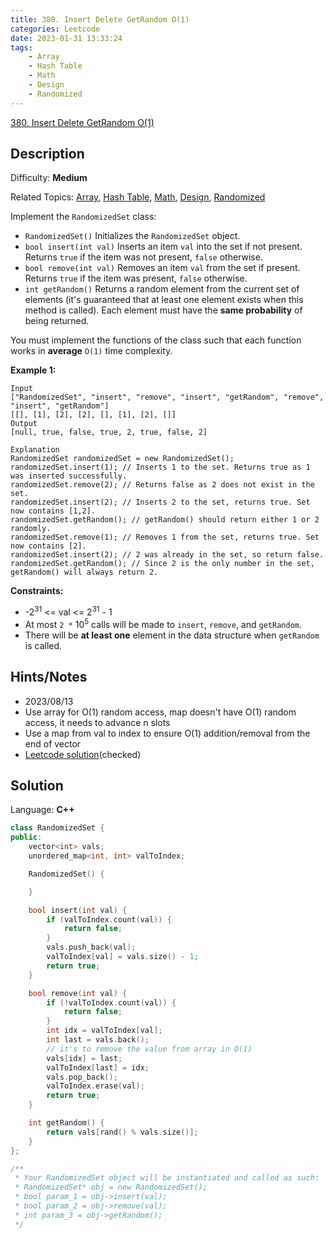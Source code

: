 ```yaml
---
title: 380. Insert Delete GetRandom O(1)
categories: Leetcode
date: 2023-01-31 13:33:24
tags:
    - Array
    - Hash Table
    - Math
    - Design
    - Randomized
---
```


[380\. Insert Delete GetRandom O(1)](https://leetcode.com/problems/insert-delete-getrandom-o1/)

## Description

Difficulty: **Medium**

Related Topics: [Array](https://leetcode.com/tag/array/), [Hash Table](https://leetcode.com/tag/hash-table/), [Math](https://leetcode.com/tag/math/), [Design](https://leetcode.com/tag/design/), [Randomized](https://leetcode.com/tag/randomized/)

Implement the `RandomizedSet` class:

* `RandomizedSet()` Initializes the `RandomizedSet` object.
* `bool insert(int val)` Inserts an item `val` into the set if not present. Returns `true` if the item was not present, `false` otherwise.
* `bool remove(int val)` Removes an item `val` from the set if present. Returns `true` if the item was present, `false` otherwise.
* `int getRandom()` Returns a random element from the current set of elements (it's guaranteed that at least one element exists when this method is called). Each element must have the **same probability** of being returned.

You must implement the functions of the class such that each function works in **average** `O(1)` time complexity.

**Example 1:**

```text
Input
["RandomizedSet", "insert", "remove", "insert", "getRandom", "remove", "insert", "getRandom"]
[[], [1], [2], [2], [], [1], [2], []]
Output
[null, true, false, true, 2, true, false, 2]

Explanation
RandomizedSet randomizedSet = new RandomizedSet();
randomizedSet.insert(1); // Inserts 1 to the set. Returns true as 1 was inserted successfully.
randomizedSet.remove(2); // Returns false as 2 does not exist in the set.
randomizedSet.insert(2); // Inserts 2 to the set, returns true. Set now contains [1,2].
randomizedSet.getRandom(); // getRandom() should return either 1 or 2 randomly.
randomizedSet.remove(1); // Removes 1 from the set, returns true. Set now contains [2].
randomizedSet.insert(2); // 2 was already in the set, so return false.
randomizedSet.getRandom(); // Since 2 is the only number in the set, getRandom() will always return 2.
```

**Constraints:**

* -2<sup>31</sup> <= val <= 2<sup>31</sup> - 1
* At most `2 *` 10<sup>5</sup> calls will be made to `insert`, `remove`, and `getRandom`.
* There will be **at least one** element in the data structure when `getRandom` is called.

## Hints/Notes

* 2023/08/13
* Use array for O(1) random access, map doesn't have O(1) random access, it needs to advance n slots
* Use a map from val to index to ensure O(1) addition/removal from the end of vector
* [Leetcode solution](https://leetcode.com/problems/insert-delete-getrandom-o1/editorial/?envType=company&envId=facebook&favoriteSlug=facebook-three-months)(checked)

## Solution

Language: **C++**

```C++
class RandomizedSet {
public:
    vector<int> vals;
    unordered_map<int, int> valToIndex;

    RandomizedSet() {

    }

    bool insert(int val) {
        if (valToIndex.count(val)) {
            return false;
        }
        vals.push_back(val);
        valToIndex[val] = vals.size() - 1;
        return true;
    }

    bool remove(int val) {
        if (!valToIndex.count(val)) {
            return false;
        }
        int idx = valToIndex[val];
        int last = vals.back();
        // it's to remove the value from array in O(1)
        vals[idx] = last;
        valToIndex[last] = idx;
        vals.pop_back();
        valToIndex.erase(val);
        return true;
    }

    int getRandom() {
        return vals[rand() % vals.size()];
    }
};

/**
 * Your RandomizedSet object will be instantiated and called as such:
 * RandomizedSet* obj = new RandomizedSet();
 * bool param_1 = obj->insert(val);
 * bool param_2 = obj->remove(val);
 * int param_3 = obj->getRandom();
 */
```
